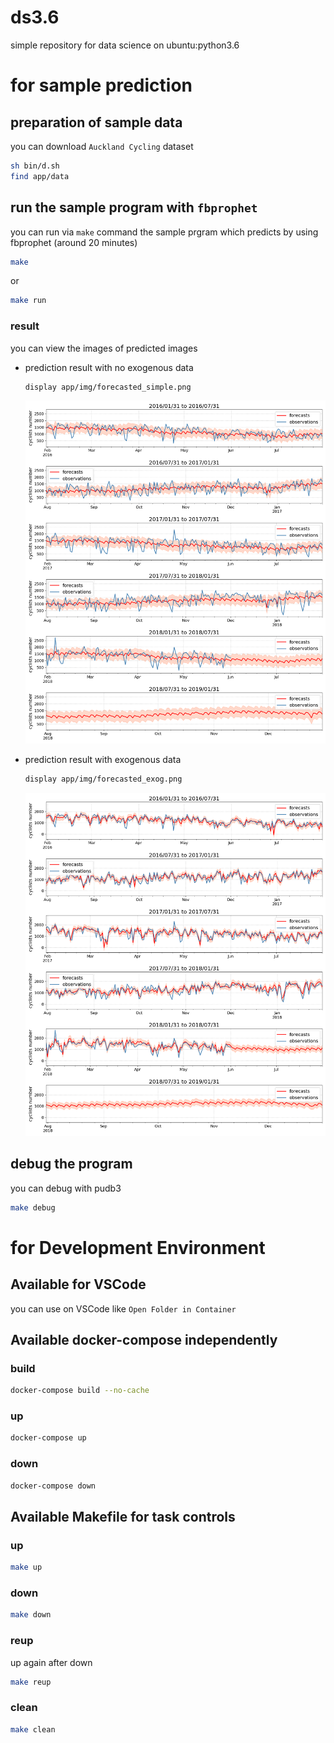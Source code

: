 # ds3.6

simple repository for data science on ubuntu:python3.6

# for sample prediction

## preparation of sample data

you can download `Auckland Cycling` dataset

```bash
sh bin/d.sh
find app/data
```

## run the sample program with `fbprophet`

you can run via `make` command the sample prgram which predicts by using fbprophet
(around 20 minutes)

```bash
make
```

or 

```bash
make run
```

### result

you can view the images of predicted images


- prediction result with no exogenous data

    ```bash
    display app/img/forecasted_simple.png
    ```

    ![forecasted_simple.png](app/img/forecasted_simple.png)


- prediction result with exogenous data

    ```bash
    display app/img/forecasted_exog.png
    ```

    ![forecasted_exog.png](app/img/forecasted_exog.png)

## debug the program

you can debug with pudb3

```bash
make debug
```

# for Development Environment

## Available for VSCode
you can use on VSCode like `Open Folder in Container`

## Available docker-compose independently

### build

```bash
docker-compose build --no-cache
```

### up

```bash
docker-compose up
```

### down

```bash
docker-compose down
```

## Available Makefile for task controls

### up

```bash
make up
```

### down

```bash
make down
```

### reup

up again after down

```bash
make reup
```

### clean

```bash
make clean
```
